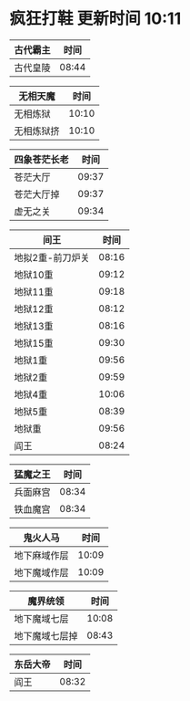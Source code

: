 # 疯狂打鞋 更新时间 10:11

| 古代霸主   | 时间    |
|--------|-------|
| 古代皇陵 | 08:44 |

| 无相天魔   | 时间    |
|--------|-------|
| 无相炼狱 | 10:10 |
| 无相炼狱挤 | 10:10 |

| 四象苍茫长老   | 时间    |
|--------|-------|
| 苍茫大厅 | 09:37 |
| 苍茫大厅掉 | 09:37 |
| 虚无之关 | 09:34 |

| 间王   | 时间    |
|--------|-------|
| 地拟2重-前刀炉关 | 08:16 |
| 地狱10重 | 09:12 |
| 地狱11重 | 09:18 |
| 地狱12重 | 08:12 |
| 地狱13重 | 08:16 |
| 地狱15重 | 09:30 |
| 地狱1重 | 09:56 |
| 地狱2重 | 09:59 |
| 地狱4重 | 10:06 |
| 地狱5重 | 08:39 |
| 地狱重 | 09:56 |
| 阎王 | 08:24 |

| 猛魔之王   | 时间    |
|--------|-------|
| 兵面麻宫 | 08:34 |
| 铁血魔宫 | 08:34 |

| 鬼火人马   | 时间    |
|--------|-------|
| 地下麻域作层 | 10:09 |
| 地下魔域作层 | 10:09 |

| 魔界统领   | 时间    |
|--------|-------|
| 地下魔域七层 | 10:08 |
| 地下魔域七层掉 | 08:43 |

| 东岳大帝   | 时间    |
|--------|-------|
| 阎王 | 08:32 |